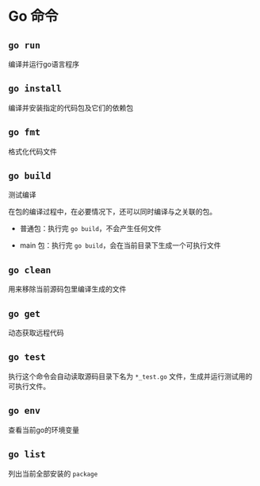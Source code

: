 # Go 命令

## `go run`

编译并运行go语言程序

## `go install`

编译并安装指定的代码包及它们的依赖包

## `go fmt`

格式化代码文件

## `go build`

测试编译

在包的编译过程中，在必要情况下，还可以同时编译与之关联的包。

- 普通包：执行完 `go build`，不会产生任何文件

- main 包：执行完 `go build`，会在当前目录下生成一个可执行文件

## `go clean`

用来移除当前源码包里编译生成的文件

## `go get`

动态获取远程代码

## `go test`

执行这个命令会自动读取源码目录下名为 `*_test.go` 文件，生成并运行测试用的可执行文件。

## `go env`

查看当前go的环境变量

## `go list`

列出当前全部安装的 `package`
